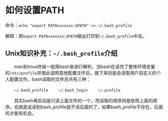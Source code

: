 如何设置PATH
========

命令：`echo "export PATH=xxxxxx:$PATH" >> ~/.bash_profile`

解释：把`export PATH=xxxxxx:$PATH`输出打印到`~/.bash_profile`中去。

Unix知识补充：`~/.bash_profile`介绍
--------------

　　mac和linux终端一般用bash来进行解析。当bash在读完了整体环境变量的`/etc/profile`并借此调用其他配置文件后，接下来则是会读取用户自定义的个人配置文件。bash读取的文件总共有三种：

　　`~/.bash_profile` 　　`~/.bash_login`  　　`~/.profile`

　　其实bash再启动是只读上面文件的一个，而读取的顺序则是依照上面的顺序。也就是说读到bash_profile就不读后面的了，如果bash_profile不存在，后面的才能有机会。
